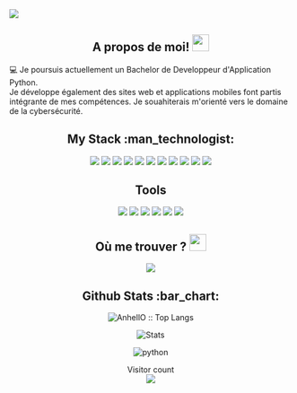<img src="https://document-export.canva.com/Zt4yU/DAEevbZt4yU/503/thumbnail/0001.png?X-Amz-Algorithm=AWS4-HMAC-SHA256&X-Amz-Credential=AKIAQYCGKMUHWDTJW6UD%2F20210926%2Fus-east-1%2Fs3%2Faws4_request&X-Amz-Date=20210926T015002Z&X-Amz-Expires=71664&X-Amz-Signature=499dc3e6ff5b6bdded05d63ba3caf8afc0a42a2e9f991ec89037858b42cb5ce0&X-Amz-SignedHeaders=host&response-expires=Sun%2C%2026%20Sep%202021%2021%3A44%3A26%20GMT">
  

<h2 align="center"> A propos de moi! <img src="https://emojis.slackmojis.com/emojis/images/1558697023/5740/thanos.gif?1558697023" width=30px></h2>
<p>
 💻 Je poursuis actuellement un Bachelor de Developpeur d'Application Python.<br/>
Je développe également des sites web et applications mobiles font partis intégrante de mes compétences. Je souahiterais m'orienté vers le domaine de la cybersécurité.
</p>
   
<h2 align="center">My Stack :man_technologist:</h2>  
<p align="center">
 <img src="https://img.icons8.com/color/48/000000/html-5--v1.png"/> 
 <img src="https://img.icons8.com/color/48/000000/css3.png"/>
 <img src="https://img.icons8.com/color/48/000000/javascript--v1.png"/>
 <img src="https://img.icons8.com/color/48/000000/bootstrap.png"/>
 <img src="https://img.icons8.com/color/48/000000/react-native.png"/>
 <img src="https://img.icons8.com/color/48/000000/flutter.png"/>
<img src="https://img.icons8.com/color/48/000000/dart.png"/>
 <img src="https://img.icons8.com/color/48/000000/python--v1.png"/>
 <img src="https://cdn.icon-icons.com/icons2/2107/PNG/48/file_type_django_icon_130645.png">
  <img src="https://img.icons8.com/color/48/000000/postgreesql.png"/>
  <img src="https://img.icons8.com/color/48/000000/mongodb.png"/>
</p>
<!-- 
<h2 align="center">Gaming</h2> 
<p align="center">
 <img src="https://img.icons8.com/fluent/48/000000/unity.png"/>
 <img src="https://img.icons8.com/color/48/000000/blender-3d.png"/>
 <img src="https://img.icons8.com/nolan/48/unreal-engine.png"/>
</p>
 -->

<h2 align="center">Tools</h2> 
<p align="center">
 <img src="https://img.icons8.com/fluent/48/000000/visual-studio-code-2019.png"/>
 <img src="https://img.icons8.com/color/48/000000/pycharm.png"/>
 <img src="https://img.icons8.com/color/48/000000/brave-web-browser.png"/>
 <img src="https://img.icons8.com/color/48/000000/windows-10.png"/>
 <img src="https://img.icons8.com/color/48/000000/ubuntu--v1.png"/>
 <img src="https://img.icons8.com/color/48/000000/adobe-xd--v1.png"/>
</p>  

<h2 align="center">Où me trouver ? <img src="https://emojis.slackmojis.com/emojis/images/1558697023/5740/thanos.gif?1558697023" width=30px></h2>
 
<p align="center">
 <a href="www.linkedin.com/in/thanos974"><img src="https://img.icons8.com/color/48/000000/linkedin.png"/></a>
</p> 

<h2 align="center">Github Stats :bar_chart:</h2>
   
<p align="center"><img src="https://github-readme-stats.vercel.app/api/top-langs/?username=Thanos974&langs_count=10&theme=tokyonight&layout=compact" alt="AnhellO :: Top Langs" /></p>
   
<p align="center">
<img align="center" alt="Stats" src="https://github-readme-stats.vercel.app/api?username=Thanos974&show_icons=true&theme=dark&hide=issues&hide_border=true&hide_title=true&count_private=true" >
</p>
   
<!-- <p align="center"><img src="https://thumbs.gfycat.com/GoodnaturedFondGaur-size_restricted.gif" alt="Synthwave" height="300" width="500"></p> -->

<div align="center">
 <img src="https://c.tenor.com/_7r8RXryt3QAAAAC/python-powered.gif" alt="python">
</div>    

<p align="center"> 
  Visitor count<br>
  <img src="https://profile-counter.glitch.me/Thanos974/count.svg" />
</p>


